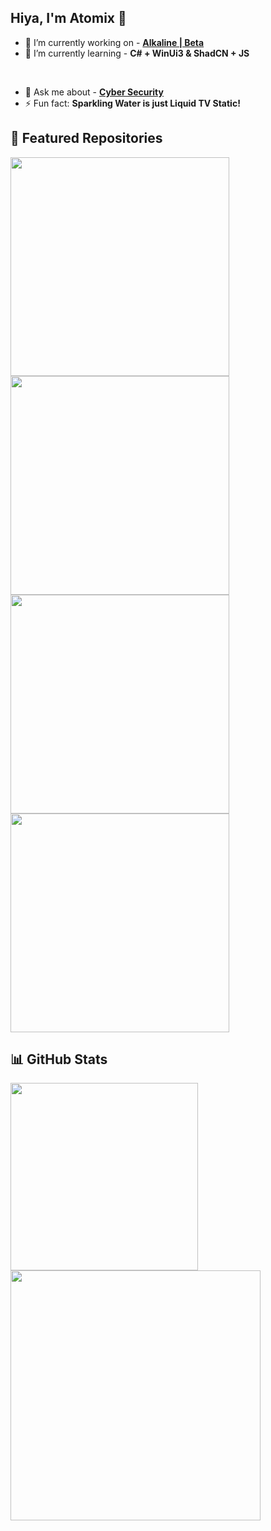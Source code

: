 ## Hiya, I'm Atomix 👋

- 🔭 I’m currently working on - **[Alkaline | Beta](https://atomix.one/alkaline)**
- 🌱 I’m currently learning - **C# + WinUi3  &  ShadCN + JS**
<br>

- 💬 Ask me about - **[Cyber Security](https://discord.gg/rrb9hDky29)**
- ⚡ Fun fact: **Sparkling Water is just Liquid TV Static!**


## 🚀 Featured Repositories

<p dir="auto">
  <a href="https://github.com/A-T-O-M-I-X/Sapphire-Player">
    <img align="left" src="https://github-readme-stats.vercel.app/api/pin/?username=A-T-O-M-I-X&repo=Sapphire-Player&icon_color=FF0097&bg_color=22001B&theme=dark" width="350" style="margin-right: 10px;">
  </a>
  <a href="https://github.com/A-T-O-M-I-X/Alkaline-GTK">
    <img align="left" src="https://github-readme-stats.vercel.app/api/pin/?username=A-T-O-M-I-X&repo=Alkaline-GTK&icon_color=FF0097&bg_color=22001B&theme=dark" width="350">
  </a>
</p>

<p dir="auto">
  <a href="https://github.com/A-T-O-M-I-X/TobiiTile">
    <img align="left" src="https://github-readme-stats.vercel.app/api/pin/?username=A-T-O-M-I-X&repo=TobiiTile&icon_color=FF0097&bg_color=22001B&theme=dark" width="350" style="margin-right: 10px;">
  </a>
  <a href="https://github.com/A-T-O-M-I-X/Seafile-Theme">
    <img align="left" src="https://github-readme-stats.vercel.app/api/pin/?username=A-T-O-M-I-X&repo=Seafile-Theme&icon_color=FF0097&bg_color=22001B&theme=dark" width="350">
  </a>
</p>


<br clear="left" />

## 📊 GitHub Stats

<p dir="auto">
  <a href="https://github.com/search?q=owner%3AA-T-O-M-I-X+language%3AVue+&type=code">
    <img align="left" src="http://23.27.6.132:9000/top-langs/?username=A-T-O-M-I-X&langs_count=8&hide=css,scss,html,php,ejs&title_color=ffffff&text_color=c9cacc&icon_color=FF0097&bg_color=22001B&layout=compact" width="300" style="margin-right: 40px;">
  </a>
  
  <a href="https://atomix.one">
    <img align="left" src="http://23.27.6.132:9000/?username=A-T-O-M-I-X&count_private=true&show_icons=true&hide_title=true&include_all_commits=true&theme=dark&icon_color=FF0097&bg_color=22001B" width="400">
  </a>
</p>

<br clear="left" />
